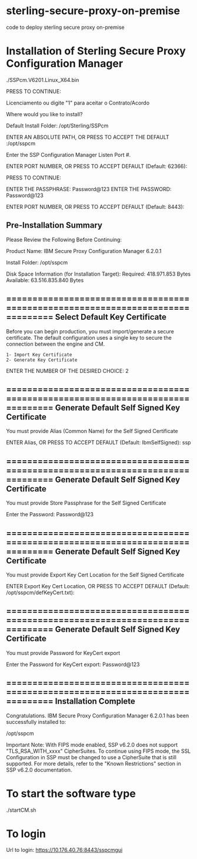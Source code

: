 # sterling-secure-proxy-on-premise
code to deploy sterling secure proxy on-premise

# Installation of Sterling Secure Proxy Configuration Manager

./SSPcm.V6201.Linux_X64.bin

PRESS <ENTER> TO CONTINUE:

Licenciamento ou digite "1" para aceitar o Contrato/Acordo

Where would you like to install?

  Default Install Folder: /opt/Sterling/SSPcm

ENTER AN ABSOLUTE PATH, OR PRESS <ENTER> TO ACCEPT THE DEFAULT
      :/opt/sspcm

 Enter the SSP Configuration Manager Listen Port #.

ENTER PORT NUMBER, OR PRESS <ENTER> TO ACCEPT DEFAULT (Default: 62366):

PRESS <ENTER> TO CONTINUE:

ENTER THE PASSPHRASE: Password@123
ENTER THE PASSWORD: Password@123

ENTER PORT NUMBER, OR PRESS <ENTER> TO ACCEPT DEFAULT (Default: 8443):

Pre-Installation Summary
------------------------

Please Review the Following Before Continuing:

Product Name:
    IBM Secure Proxy Configuration Manager 6.2.0.1

Install Folder:
    /opt/sspcm

Disk Space Information (for Installation Target):
    Required:     418.971.853 Bytes
    Available: 63.516.835.840 Bytes


===============================================================================
Select Default Key Certificate
------------------------------

Before you can begin production, you must import/generate a secure
certificate. The default configuration uses a single key to secure the
connection between the engine and CM.

    1- Import Key Certificate
    2- Generate Key Certificate

ENTER THE NUMBER OF THE DESIRED CHOICE: 2

===============================================================================
Generate Default Self Signed  Key Certificate
----------------------------------------------

You must provide Alias (Common Name) for the Self Signed Certificate

ENTER Alias, OR PRESS <ENTER> TO ACCEPT DEFAULT (Default: IbmSelfSigned): ssp

===============================================================================
Generate Default Self Signed  Key Certificate
----------------------------------------------

You must provide Store Passphrase for the Self Signed Certificate

Enter the Password: Password@123

===============================================================================
Generate Default Self Signed  Key Certificate
----------------------------------------------

You must provide Export Key Cert Location for the Self Signed Certificate

ENTER Export Key Cert Location, OR PRESS <ENTER> TO ACCEPT DEFAULT (Default:
   /opt/sspcm/defKeyCert.txt):

   ===============================================================================
Generate Default Self Signed  Key Certificate
----------------------------------------------

You must provide Password for KeyCert export

Enter the Password for KeyCert export: Password@123

===============================================================================
Installation Complete
---------------------

Congratulations. IBM Secure Proxy Configuration Manager 6.2.0.1 has been
successfully installed to:

/opt/sspcm

Important Note: With FIPS mode enabled, SSP v6.2.0 does not support
"TLS_RSA_WITH_xxxx" CipherSuites.
To continue using FIPS mode, the SSL Configuration in SSP must be changed to
use a CipherSuite that is still supported.
For more details, refer to the "Known Restrictions" section in SSP v6.2.0
documentation.

# To start the software type
./startCM.sh

# To login
Url to login: https://10.176.40.76:8443/sspcmgui



